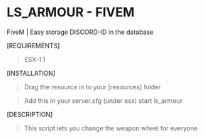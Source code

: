 # LS_ARMOUR - FIVEM
FiveM | Easy storage DISCORD-ID in the database


[REQUIREMENTS]

> ESX-1.1


[INSTALLATION]

> Drag the resource in to your [resources] folder

> Add this in your server.cfg (under esx) start ls_armour


[DESCRIPTION]

> This script lets you change the weapon wheel for everyone
